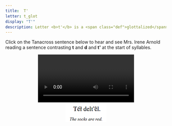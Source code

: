 ```yaml
---
title:  T'
letter: t_glot
display: "T'"
description: Letter <b>t'</b> is a <span class="def">glottalized</span> or <span class="def"><a href="javascript:tech('ejective');">ejective</a></span> sound. It it pronounced like <b>t</b> except with the vocal folds tightly closed so that air is released with a sudden burst or popping sound. Tanacross <b>t'</b> occurs only at the beginning of a syllable.
---
```


			
Click on the Tanacross sentence below to hear and see Mrs. Irene Arnold reading a sentence contrasting <b>t</b> and <b>d</b> and <b>t'</b> at the start of syllables.
		
<center>
<video src="{{ site.vidpath }}t-d-t-glot-sent.mp4" controls>Your browser does not support video.</video><br/><img src="/assets/gif/t_d_t_glot_sent.gif" border="0"/>
</center>

			
						